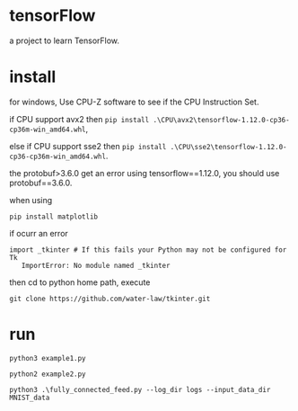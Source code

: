 # tensorFlow
a project to learn TensorFlow.

# install

for windows, Use CPU-Z software to see if the CPU Instruction Set.

if CPU support avx2 then `pip install .\CPU\avx2\tensorflow-1.12.0-cp36-cp36m-win_amd64.whl`,

else if  CPU support sse2 then `pip install .\CPU\sse2\tensorflow-1.12.0-cp36-cp36m-win_amd64.whl`.

the protobuf>3.6.0 get an error using tensorflow==1.12.0, you should use protobuf==3.6.0.

when using

```
pip install matplotlib
```

if ocurr an error

```
import _tkinter # If this fails your Python may not be configured for Tk
   ImportError: No module named _tkinter
```

then cd to python home path, execute

```
git clone https://github.com/water-law/tkinter.git
```

# run
```
python3 example1.py

python2 example2.py

python3 .\fully_connected_feed.py --log_dir logs --input_data_dir MNIST_data
```
